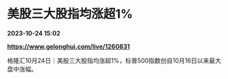 # 美股三大股指均涨超1%

**2023-10-24 15:02**

**https://www.gelonghui.com/live/1260831**

格隆汇10月24日｜美股三大股指均涨超1%，标普500指数创自10月16日以来最大盘中涨幅。